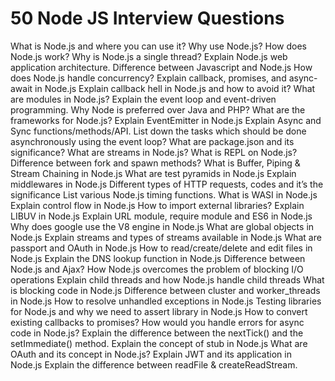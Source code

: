# 50 Node JS Interview Questions

What is Node.js and where you can use it?
Why use Node.js?
How does Node.js work?
Why is Node.js a single thread?
Explain Node.js web application architecture.
Difference between Javascript and Node.js
How does Node.js handle concurrency?
Explain callback, promises, and async-await in Node.js
Explain callback hell in Node.js and how to avoid it?
What are modules in Node.js?
Explain the event loop and event-driven programming.
Why Node is preferred over Java and PHP?
What are the frameworks for Node.js?
Explain EventEmitter in Node.js
Explain Async and Sync functions/methods/API.
List down the tasks which should be done asynchronously using the event loop?
What are package.json and its significance?
What are streams in Node.js?
What is REPL on Node.js?
Difference between fork and spawn methods?
What is Buffer, Piping & Stream Chaining in Node.js
What are test pyramids in Node.js
Explain middlewares in Node.js
Different types of HTTP requests, codes and it’s the significance
List various Node.js timing functions.
What is WASI in Node.js
Explain control flow in Node.js
How to import external libraries?
Explain LIBUV in Node.js
Explain URL module, require module and ES6 in Node.js
Why does google use the V8 engine in Node.js
What are global objects in Node.js
Explain streams and types of streams available in Node.js
What are passport and OAuth in Node.js
How to read/create/delete and edit files in Node.js
Explain the DNS lookup function in Node.js
Difference between Node.js and Ajax?
How Node.js overcomes the problem of blocking I/O operations
Explain child threads and how Node.js handle child threads
What is blocking code in Node.js
Difference between cluster and worker_threads in Node.js
How to resolve unhandled exceptions in Node.js
Testing libraries for Node.js and why we need to assert library in Node.js
How to convert existing callbacks to promises?
How would you handle errors for async code in Node.js?
Explain the difference between the nextTick() and the setImmediate() method.
Explain the concept of stub in Node.js
What are OAuth and its concept in Node.js?
Explain JWT and its application in Node.js
Explain the difference between readFile & createReadStream.